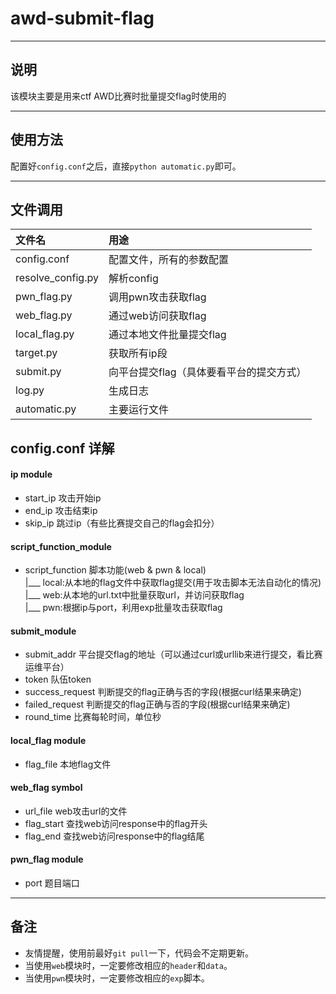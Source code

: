 # awd-submit-flag

---
## 说明
该模块主要是用来ctf AWD比赛时批量提交flag时使用的

---

## 使用方法
配置好`config.conf`之后，直接`python automatic.py`即可。

---

## 文件调用
|文件名    |用途|
|:---   |:---   |
|config.conf    |配置文件，所有的参数配置|
|resolve_config.py  |解析config|
|pwn_flag.py    |调用pwn攻击获取flag|
|web_flag.py    |通过web访问获取flag|
|local_flag.py  |通过本地文件批量提交flag|
|target.py  |获取所有ip段|
|submit.py  |向平台提交flag（具体要看平台的提交方式）|
|log.py |生成日志|
|automatic.py   |主要运行文件|


## config.conf 详解

#### ip module
* start_ip 攻击开始ip
* end_ip 攻击结束ip
* skip_ip 跳过ip（有些比赛提交自己的flag会扣分）

#### script_function_module
* script_function 脚本功能(web & pwn & local)  
  |___ local:从本地的flag文件中获取flag提交(用于攻击脚本无法自动化的情况)  
  |___ web:从本地的url.txt中批量获取url，并访问获取flag  
  |___ pwn:根据ip与port，利用exp批量攻击获取flag

#### submit_module
* submit_addr 平台提交flag的地址（可以通过curl或urllib来进行提交，看比赛运维平台）
* token 队伍token
* success_request 判断提交的flag正确与否的字段(根据curl结果来确定)
* failed_request 判断提交的flag正确与否的字段(根据curl结果来确定)
* round_time 比赛每轮时间，单位秒

#### local_flag module
* flag_file 本地flag文件

#### web_flag symbol
* url_file web攻击url的文件
* flag_start 查找web访问response中的flag开头
* flag_end 查找web访问response中的flag结尾

#### pwn_flag module
* port 题目端口

---

## 备注
* 友情提醒，使用前最好`git pull`一下，代码会不定期更新。
* 当使用`web`模块时，一定要修改相应的`header`和`data`。
* 当使用`pwn`模块时，一定要修改相应的`exp`脚本。